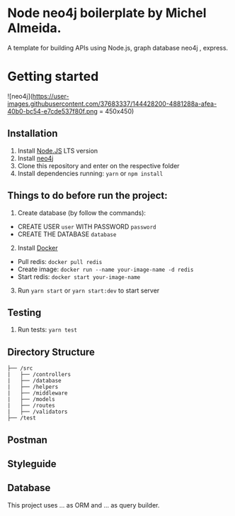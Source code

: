 
# Node neo4j boilerplate by Michel Almeida.

A template for building APIs using Node.js, graph database neo4j , express.

# Getting started
![neo4j](https://user-images.githubusercontent.com/37683337/144428200-4881288a-afea-40b0-bc54-e7cde537f80f.png = 450x450)

## Installation

1. Install [Node.JS](https://nodejs.org/en/) LTS version
2. Install [neo4j](https://neo4j.com/download/)
3. Clone this repository and enter on the respective folder
4. Install dependencies running: `yarn` or `npm install`

## Things to do before run the project:

1. Create database (by follow the commands):

- CREATE USER `user` WITH PASSWORD `password`
- CREATE THE DATABASE `database`


2. Install [Docker](https://docs.docker.com/engine/install/)

- Pull redis: `docker pull redis`
- Create image: `docker run --name your-image-name -d redis`
- Start redis: `docker start your-image-name`

3. Run `yarn start` or `yarn start:dev` to start server

## Testing

1. Run tests: `yarn test`

## Directory Structure

```
├── /src
|   ├── /controllers
|   ├── /database
|   ├── /helpers
|   ├── /middleware
|   ├── /models
|   ├── /routes
|   ├── /validators
├── /test
```

## Postman

## Styleguide

## Database

This project uses ...  as ORM and ... as query builder.
